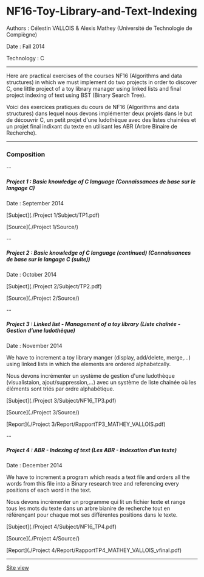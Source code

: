 # NF16-Toy-Library-and-Text-Indexing

Authors :  Célestin VALLOIS & Alexis Mathey (Université de Technologie de Compiègne)

Date : Fall 2014

Technology : C

--- 

Here are practical exercises of the courses NF16 (Algorithms and data structures) in which we must implement do two projects in order to discover C, one little project of a toy library manager using linked lists and final project indexing of text using BST (Binary Search Tree).

Voici des exercices pratiques du cours de NF16 (Algorithms and data structures) dans lequel nous devons implémenter deux projets dans le but de découvrir C, un petit projet d'une ludothèque avec des listes chainées et un projet final indixant du texte en utilisant les ABR (Arbre Binaire de Recherche).

---

### Composition 

--

##### Project 1 : Basic knowledge of C language (Connaissances de base sur le langage C)

Date : September 2014

[Subject](./Project 1/Subject/TP1.pdf)

[Source](./Project 1/Source/)

--

##### Project 2 : Basic knowledge of C language (continued) (Connaissances de base sur le langage C (suite))

Date : October 2014

[Subject](./Project 2/Subject/TP2.pdf)

[Source](./Project 2/Source/)

--

##### Project 3 : Linked list - Management of a toy library (Liste chaînée - Gestion d’une ludothèque)

Date : November 2014

We have to increment a toy library manger (display, add/delete, merge,...) using linked lists in which the elements are ordered alphabetcally.

Nous devons incrémenter un système de gestion d'une ludothèque (visualistaion, ajout/suppression,...) avec un système de liste chainée où les éléments sont triés par ordre alphabétique.

[Subject](./Project 3/Subject/NF16_TP3.pdf)

[Source](./Project 3/Source/)

[Report](./Project 3/Report/RapportTP3_MATHEY_VALLOIS.pdf)

--

##### Project 4 : ABR - Indexing of text (Les ABR - Indexation d'un texte)

Date : December 2014

We have to increment a program which reads a text file and orders all the words from this file into a Binary research tree and referencing every positions of each word in the text.

Nous devons incrémenter un programme qui lit un fichier texte et range tous les mots du texte dans un arbre bianire de recherche tout en référençant pour chaque mot ses différentes positions dans le texte.

[Subject](./Project 4/Subject/NF16_TP4.pdf)

[Source](./Project 4/Source/)

[Report](./Project 4/Report/RapportTP4_MATHEY_VALLOIS_vfinal.pdf)

---

[Site view](https://celestinv.github.io/NF16-Toy-Library-and-Text-Indexing/)
